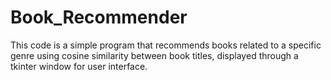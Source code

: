 # Book_Recommender
 This code is a simple program that recommends books related to a specific genre using cosine similarity between book titles, displayed through a tkinter window for user interface.
